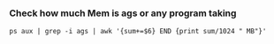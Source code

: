 ### Check how much Mem is ags or any program taking
`ps aux | grep -i ags | awk '{sum+=$6} END {print sum/1024 " MB"}'`
